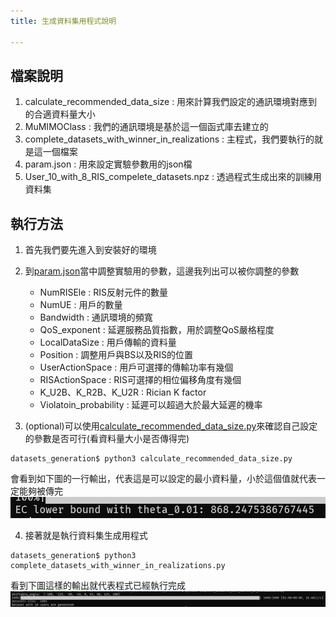 ```yaml
---
title: 生成資料集用程式說明

---
```


## 檔案說明

1. calculate_recommended_data_size
    :    用來計算我們設定的通訊環境對應到的合適資料量大小
2. MuMIMOClass
    :    我們的通訊環境是基於這一個函式庫去建立的
3. complete_datasets_with_winner_in_realizations
    :    主程式，我們要執行的就是這一個檔案
4. param.json
    :    用來設定實驗參數用的json檔
5. User_10_with_8_RIS_compelete_datasets.npz
    :    透過程式生成出來的訓練用資料集

## 執行方法

1. 首先我們要先進入到安裝好的環境

2. 到[param.json](./src/datasets_generation/param.json)當中調整實驗用的參數，這邊我列出可以被你調整的參數
    *    NumRISEle
            :   RIS反射元件的數量
    *    NumUE
            :   用戶的數量
    *    Bandwidth
            :   通訊環境的頻寬
    *    QoS_exponent
            :   延遲服務品質指數，用於調整QoS嚴格程度
    *    LocalDataSize
            :   用戶傳輸的資料量
    *    Position
            :   調整用戶與BS以及RIS的位置
    *    UserActionSpace
            :   用戶可選擇的傳輸功率有幾個
    *    RISActionSpace
            :   RIS可選擇的相位偏移角度有幾個
    *    K_U2B、K_R2B、K_U2R
            :   Rician K factor
    *    Violatoin_probability
            :   延遲可以超過大於最大延遲的機率

3. (optional)可以使用[calculate_recommended_data_size.py](./src/datasets_generation/calculate_recommended_data_size.py)來確認自己設定的參數是否可行(看資料量大小是否傳得完)

```python!
datasets_generation$ python3 calculate_recommended_data_size.py
```

會看到如下圖的一行輸出，代表這是可以設定的最小資料量，小於這個值就代表一定能夠被傳完
![image](EC_lower_bounds.png)

4. 接著就是執行資料集生成用程式

```python!
datasets_generation$ python3 complete_datasets_with_winner_in_realizations.py
```

看到下圖這樣的輸出就代表程式已經執行完成
![image](datasets_generated.png)
